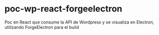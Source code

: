 # poc-wp-react-forgeelectron
Poc en React que consume la API de Wordpress y se visualiza en Electron, utilizando ForgeElectron para el build
